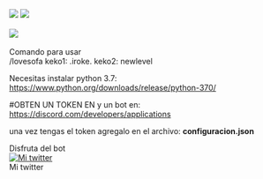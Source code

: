 <img src="https://i.imgur.com/gTuoK1r.png">

<img src="https://i.imgur.com/EIVdRDQ.png">
<br>
<br>
<img src="https://i.imgur.com/9OMXnvy.png">
<br>
<br>
Comando para usar
<br>
/lovesofa keko1: .iroke. keko2: newlevel



Necesitas instalar python 3.7: https://www.python.org/downloads/release/python-370/

#OBTEN UN TOKEN EN y un bot en: https://discord.com/developers/applications

una vez tengas el token agregalo en el archivo: <b>configuracion.json</b>

Disfruta del bot
<br>
<a title="Mi twitter" href="https://twitter.com/jose89fcb"><img src="https://i.imgur.com/QCHCEon.png" alt="Mi twitter" /></a>
<br>
Mi twitter
